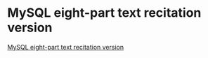 # MySQL eight-part text recitation version
[MySQL eight-part text recitation version](https://aiwithcloud.com/2022/09/16/mysql_eight_part_text_recitation_version/)